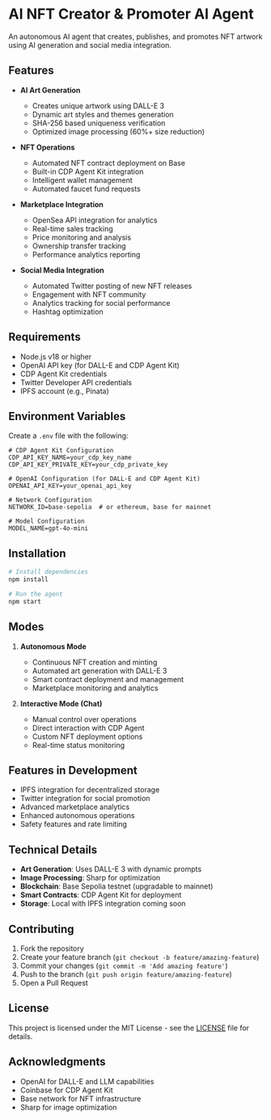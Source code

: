 # AI NFT Creator & Promoter AI Agent

An autonomous AI agent that creates, publishes, and promotes NFT artwork using AI generation and social media integration.

## Features

- **AI Art Generation**
  - Creates unique artwork using DALL-E 3
  - Dynamic art styles and themes generation
  - SHA-256 based uniqueness verification
  - Optimized image processing (60%+ size reduction)

- **NFT Operations**
  - Automated NFT contract deployment on Base
  - Built-in CDP Agent Kit integration
  - Intelligent wallet management
  - Automated faucet fund requests

- **Marketplace Integration**
  - OpenSea API integration for analytics
  - Real-time sales tracking
  - Price monitoring and analysis
  - Ownership transfer tracking
  - Performance analytics reporting

- **Social Media Integration**
  - Automated Twitter posting of new NFT releases
  - Engagement with NFT community
  - Analytics tracking for social performance
  - Hashtag optimization

## Requirements

- Node.js v18 or higher
- OpenAI API key (for DALL-E and CDP Agent Kit)
- CDP Agent Kit credentials
- Twitter Developer API credentials 
- IPFS account (e.g., Pinata) 

## Environment Variables

Create a `.env` file with the following:

```env
# CDP Agent Kit Configuration
CDP_API_KEY_NAME=your_cdp_key_name
CDP_API_KEY_PRIVATE_KEY=your_cdp_private_key

# OpenAI Configuration (for DALL-E and CDP Agent Kit)
OPENAI_API_KEY=your_openai_api_key

# Network Configuration
NETWORK_ID=base-sepolia  # or ethereum, base for mainnet

# Model Configuration
MODEL_NAME=gpt-4o-mini
```

## Installation

```bash
# Install dependencies
npm install

# Run the agent
npm start
```

## Modes

1. **Autonomous Mode**
   - Continuous NFT creation and minting
   - Automated art generation with DALL-E 3
   - Smart contract deployment and management
   - Marketplace monitoring and analytics

2. **Interactive Mode (Chat)**
   - Manual control over operations
   - Direct interaction with CDP Agent
   - Custom NFT deployment options
   - Real-time status monitoring

## Features in Development

- IPFS integration for decentralized storage
- Twitter integration for social promotion
- Advanced marketplace analytics
- Enhanced autonomous operations
- Safety features and rate limiting

## Technical Details

- **Art Generation**: Uses DALL-E 3 with dynamic prompts
- **Image Processing**: Sharp for optimization
- **Blockchain**: Base Sepolia testnet (upgradable to mainnet)
- **Smart Contracts**: CDP Agent Kit for deployment
- **Storage**: Local with IPFS integration coming soon

## Contributing

1. Fork the repository
2. Create your feature branch (`git checkout -b feature/amazing-feature`)
3. Commit your changes (`git commit -m 'Add amazing feature'`)
4. Push to the branch (`git push origin feature/amazing-feature`)
5. Open a Pull Request

## License

This project is licensed under the MIT License - see the [LICENSE](LICENSE) file for details.

## Acknowledgments

- OpenAI for DALL-E and LLM capabilities
- Coinbase for CDP Agent Kit
- Base network for NFT infrastructure
- Sharp for image optimization
